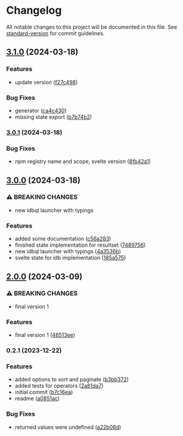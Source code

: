 # Changelog

All notable changes to this project will be documented in this file. See [standard-version](https://github.com/conventional-changelog/standard-version) for commit guidelines.

## [3.1.0](https://github.com/medyll/idbql/compare/v3.0.1...v3.1.0) (2024-03-18)


### Features

* update version ([f27c498](https://github.com/medyll/idbql/commit/f27c4989d206064082cd0b2c13c4a48bcd83cdd3))


### Bug Fixes

* generator ([ca4c430](https://github.com/medyll/idbql/commit/ca4c430adbdbea2d4556a0e0f65a23eda63b73af))
* missing state export ([b7b74b2](https://github.com/medyll/idbql/commit/b7b74b2624cdd29e94180fd5509026afe8966f25))

### [3.0.1](https://github.com/medyll/idbql/compare/v3.0.0...v3.0.1) (2024-03-18)


### Bug Fixes

* npm registry name and scope, svelte version ([8fb42a1](https://github.com/medyll/idbql/commit/8fb42a1e861909476fcb3730cd66bdb0bdcd3945))

## [3.0.0](https://github.com/medyll/idbql/compare/v2.0.0...v3.0.0) (2024-03-18)


### ⚠ BREAKING CHANGES

* new idbql launcher with typings

### Features

* added some documentation ([c56a283](https://github.com/medyll/idbql/commit/c56a283ea146fafaea1339af853c7fe8fd0af39d))
* finished state implementation for resultset ([7489756](https://github.com/medyll/idbql/commit/74897566aa487fbcacd728418661057ce480d426))
* new idbql launcher with typings ([4a3536b](https://github.com/medyll/idbql/commit/4a3536bbcff50c4e5d13fb2d2ebd3b59e5eb1b76))
* svelte state for idb implementation ([185a575](https://github.com/medyll/idbql/commit/185a5758a3e830d862d295f950c67cd7af6bd988))

## [2.0.0](https://github.com/medyll/idbql/compare/v0.2.1...v2.0.0) (2024-03-09)


### ⚠ BREAKING CHANGES

* final version 1

### Features

* final version 1 ([48513ee](https://github.com/medyll/idbql/commit/48513eea823cfc8ea6b4e49bda5abd7827dd5099))

### 0.2.1 (2023-12-22)


### Features

* added options to sort and paginate ([b3bb372](https://github.com/medyll/idbql/commit/b3bb372f806ffc14ae74b644c406e98f91cab8e4))
* added tests for operators ([2a81da7](https://github.com/medyll/idbql/commit/2a81da719504fe2332c5eded169ac5638f660928))
* initial commit ([b7c16ea](https://github.com/medyll/idbql/commit/b7c16ea8c424781522769544318cc85e768d56c2))
* readme ([a0851ac](https://github.com/medyll/idbql/commit/a0851ac7bd0bc1bcf02cf28d5d4f4c00c1629418))


### Bug Fixes

* returned values were undefined ([a22b08d](https://github.com/medyll/idbql/commit/a22b08da5c31d0e1d83821dd554fa503f8e8f388))

